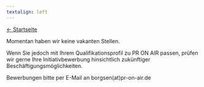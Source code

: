 ```yaml
---
textalign: left
---
```


[← Startseite](/)


Momentan haben wir keine vakanten Stellen.

Wenn Sie jedoch mit Ihrem Qualifikationsprofil zu PR ON AIR passen, prüfen wir gerne Ihre Initiativbewerbung hinsichtlich zukünftiger Beschäftigungsmöglichkeiten.

Bewerbungen bitte per E-Mail an borgsen(at)pr-on-air.de
